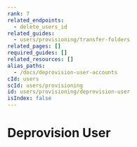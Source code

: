 ```yaml
---
rank: 7
related_endpoints:
  - delete_users_id
related_guides:
  - users/provisioning/transfer-folders
related_pages: []
required_guides: []
related_resources: []
alias_paths:
  - /docs/deprovision-user-accounts
cId: users
scId: users/provisioning
id: users/provisioning/deprovision-user
isIndex: false
---
```


# Deprovision User
